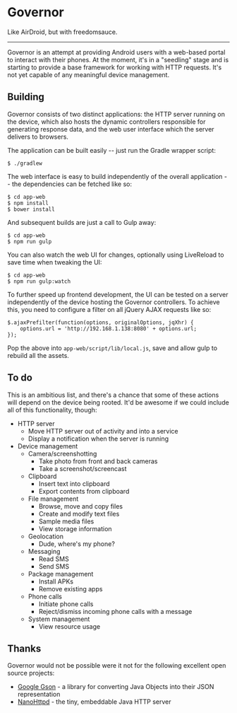 Governor
========

Like AirDroid, but with freedomsauce.

* * *

Governor is an attempt at providing Android users with a web-based portal to
interact with their phones. At the moment, it's in a "seedling" stage and is
starting to provide a base framework for working with HTTP requests. It's not
yet capable of any meaningful device management.

Building
--------

Governor consists of two distinct applications: the HTTP server running on the
device, which also hosts the dynamic controllers responsible for generating
response data, and the web user interface which the server delivers to
browsers.

The application can be built easily -- just run the Gradle wrapper script:

    $ ./gradlew

The web interface is easy to build independently of the overall application --
the dependencies can be fetched like so:

    $ cd app-web
    $ npm install
    $ bower install

And subsequent builds are just a call to Gulp away:

    $ cd app-web
    $ npm run gulp

You can also watch the web UI for changes, optionally using LiveReload to save
time when tweaking the UI:

    $ cd app-web
    $ npm run gulp:watch

To further speed up frontend development, the UI can be tested on a server
independently of the device hosting the Governor controllers. To achieve this,
you need to configure a filter on all jQuery AJAX requests like so:

    $.ajaxPrefilter(function(options, originalOptions, jqXhr) {
        options.url = 'http://192.168.1.138:8080' + options.url;
    });

Pop the above into ```app-web/script/lib/local.js```, save and allow gulp to
rebuild all the assets.

To do
-----

This is an ambitious list, and there's a chance that some of these actions
will depend on the device being rooted. It'd be awesome if we could include all
of this functionality, though:

* HTTP server
    * Move HTTP server out of activity and into a service
    * Display a notification when the server is running
* Device management
    * Camera/screenshotting
        * Take photo from front and back cameras
        * Take a screenshot/screencast
    * Clipboard
        * Insert text into clipboard
        * Export contents from clipboard
    * File management
        * Browse, move and copy files
        * Create and modify text files
        * Sample media files
        * View storage information
    * Geolocation
        * Dude, where's my phone?
    * Messaging
        * Read SMS
        * Send SMS
    * Package management
        * Install APKs
        * Remove existing apps
    * Phone calls
        * Initiate phone calls
        * Reject/dismiss incoming phone calls with a message
    * System management
        * View resource usage

Thanks
------

Governor would not be possible were it not for the following excellent open
source projects:

* [Google Gson](https://code.google.com/p/google-gson/) - a library for converting Java Objects into
  their JSON representation
* [NanoHttpd](https://github.com/NanoHttpd/nanohttpd) - the tiny, embeddable Java HTTP server
